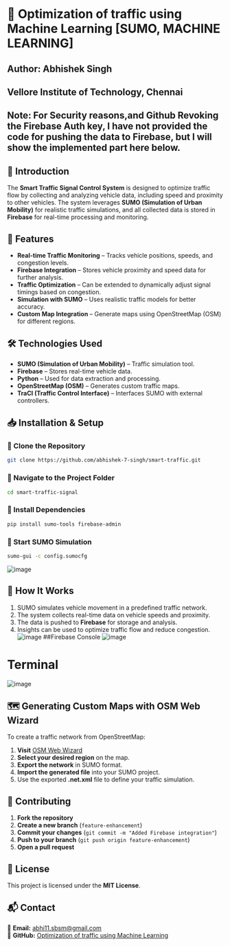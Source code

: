 # 🚦 Optimization of traffic using Machine Learning [SUMO, MACHINE LEARNING]
## Author: Abhishek Singh
## Vellore Institute of Technology, Chennai
## Note: For Security reasons,and Github Revoking the Firebase Auth key, I have not provided the code for pushing the data to Firebase, but I will show the implemented part here below. 
## 📝 Introduction
The **Smart Traffic Signal Control System** is designed to optimize traffic flow by collecting and analyzing vehicle data, including speed and proximity to other vehicles. The system leverages **SUMO (Simulation of Urban Mobility)** for realistic traffic simulations, and all collected data is stored in **Firebase** for real-time processing and monitoring.

## 🚀 Features
- **Real-time Traffic Monitoring** – Tracks vehicle positions, speeds, and congestion levels.
- **Firebase Integration** – Stores vehicle proximity and speed data for further analysis.
- **Traffic Optimization** – Can be extended to dynamically adjust signal timings based on congestion.
- **Simulation with SUMO** – Uses realistic traffic models for better accuracy.
- **Custom Map Integration** – Generate maps using OpenStreetMap (OSM) for different regions.

## 🛠️ Technologies Used
- **SUMO (Simulation of Urban Mobility)** – Traffic simulation tool.
- **Firebase** – Stores real-time vehicle data.
- **Python** – Used for data extraction and processing.
- **OpenStreetMap (OSM)** – Generates custom traffic maps.
- **TraCI (Traffic Control Interface)** – Interfaces SUMO with external controllers.

## 📥 Installation & Setup

### 🔹 Clone the Repository
```sh
git clone https://github.com/abhishek-7-singh/smart-traffic.git
```

### 🔹 Navigate to the Project Folder
```sh
cd smart-traffic-signal
```

### 🔹 Install Dependencies
```sh
pip install sumo-tools firebase-admin
```

### 🔹 Start SUMO Simulation
```sh
sumo-gui -c config.sumocfg
```
![image](https://github.com/user-attachments/assets/6f836515-9d85-4dc9-840d-97be640e8562)

## 📌 How It Works
1. SUMO simulates vehicle movement in a predefined traffic network.
2. The system collects real-time data on vehicle speeds and proximity.
3. The data is pushed to **Firebase** for storage and analysis.
4. Insights can be used to optimize traffic flow and reduce congestion.
![image](https://github.com/user-attachments/assets/146d6285-558e-4b6f-95b7-ae4233b3ac5c)
##Firebase Console
![image](https://github.com/user-attachments/assets/ff4003f0-3d3d-46af-95d5-aee4060797cc)
# Terminal
![image](https://github.com/user-attachments/assets/41fdfe53-977a-4e68-b85b-260120659e66)

## 🗺️ Generating Custom Maps with OSM Web Wizard
To create a traffic network from OpenStreetMap:
1. **Visit** [OSM Web Wizard](https://sumo.dlr.de/docs/Tutorials/OSMWebWizard.html)
2. **Select your desired region** on the map.
3. **Export the network** in SUMO format.
4. **Import the generated file** into your SUMO project.
5. Use the exported **.net.xml** file to define your traffic simulation.

## 🤝 Contributing
1. **Fork the repository**
2. **Create a new branch** (`feature-enhancement`)
3. **Commit your changes** (`git commit -m "Added Firebase integration"`)
4. **Push to your branch** (`git push origin feature-enhancement`)
5. **Open a pull request**

## 📜 License
This project is licensed under the **MIT License**.

## 📬 Contact
📧 **Email:** abhi11.sbsm@gmail.com  
🔗 **GitHub:** [Optimization of traffic using Machine Learning](https://github.com/abhishek-7-singh/smart-traffic)

